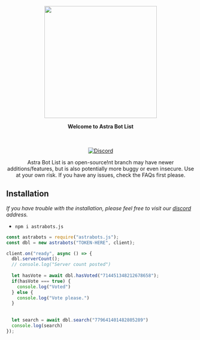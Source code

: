 <p align="center">
  <img src="https://media.discordapp.net/attachments/846824301676068874/847413435129135124/logo.png" width="300">
</p>

<p align="center">
  <b>Welcome to Astra Bot List</b>
</p>

<p align="center">
    <br/><br/>
    <a href="https://discord.gg/sQQFSnQhdt" target="_blank">
        <img src="https://img.shields.io/discord/793149744847257600?label=SUPPORT%20SERVER&style=for-the-badge" alt="Discord" />
    </a>
</p>

<p align="center">
  Astra Bot List is an open-source!nt branch may have newer additions/features, but is also potentially more buggy or even insecure. Use at your own risk. If you have any issues, check the FAQs first please.
</p>


## Installation
*If you have trouble with the installation, please feel free to visit our [discord](https://astrabots.xyz/dc) address.*
- `npm i astrabots.js`

```js
const astrabots = require("astrabots.js");
const dbl = new astrabots("TOKEN-HERE", client);

client.on("ready", async () => {
  dbl.serverCount();
  // console.log("Server count posted")
  
  let hasVote = await dbl.hasVoted("714451348212678658");
  if(hasVote === true) {
    console.log("Voted")
  } else {
    console.log("Vote please.")
  }
  
  
  let search = await dbl.search("779641401482805289")
  console.log(search)
});
```

